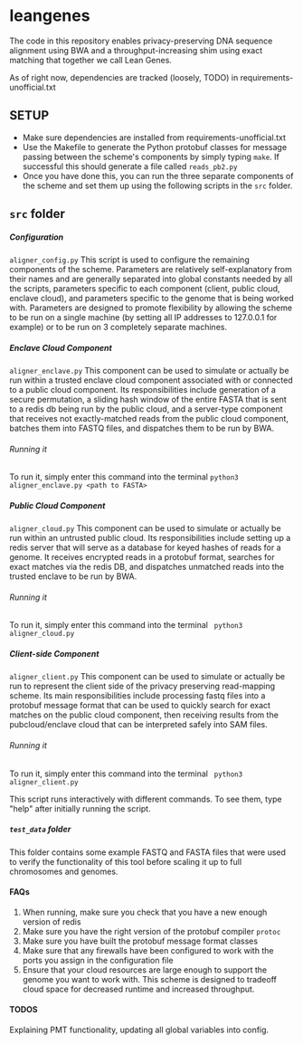 # leangenes

The code in this repository enables privacy-preserving DNA sequence alignment using BWA and a throughput-increasing shim using exact matching that together we call Lean Genes.

As of right now, dependencies are tracked (loosely, TODO) in requirements-unofficial.txt

## SETUP

- Make sure dependencies are installed from requirements-unofficial.txt
- Use the Makefile to generate the Python protobuf classes for message passing between the scheme's components by simply typing ``make``. If successful this should generate a file called ``reads_pb2.py``
- Once you have done this, you can run the three separate components of the scheme and set them up using the following scripts in the ``src`` folder.

## ``src`` folder

##### Configuration
`` aligner_config.py `` 
This script is used to configure the remaining components of the scheme. Parameters are relatively self-explanatory from their names and are generally separated into global constants needed by all the scripts,
parameters specific to each component (client, public cloud, enclave cloud), and parameters specific to the genome that is being worked with. Parameters are designed to promote flexibility by allowing the scheme to be 
run on a single machine (by setting all IP addresses to 127.0.0.1 for example) or to be run on 3 completely separate machines.

##### Enclave Cloud Component
`` aligner_enclave.py ``
This component can be used to simulate or actually be run within a trusted enclave cloud component associated with or connected to a public cloud component.
Its responsibilities include generation of a secure permutation, a sliding hash window of the entire FASTA that is sent to a redis db being run by the public cloud, and a 
server-type component that receives not exactly-matched reads from the public cloud component, batches them into FASTQ files, and dispatches them to be run by BWA.

###### Running it
To run it, simply enter this command into the terminal
 `` python3 aligner_enclave.py <path to FASTA> ``

##### Public Cloud Component
`` aligner_cloud.py ``
This component can be used to simulate or actually be run within an untrusted public cloud. Its responsibilities include setting up a redis server that will serve as a database for keyed hashes of reads for a genome.
It receives encrypted reads in a protobuf format, searches for exact matches via the redis DB, and dispatches unmatched reads into the trusted enclave to be run by BWA.

###### Running it
To run it, simply enter this command into the terminal
 `` python3 aligner_cloud.py``

##### Client-side Component
`` aligner_client.py ``
This component can be used to simulate or actually be run to represent the client side of the privacy preserving read-mapping scheme.
Its main responsibilities include processing fastq files into a protobuf message format that can be used to quickly search for exact matches on the public cloud component, then receiving results from the pubcloud/enclave cloud that can be interpreted safely into SAM files.

###### Running it
To run it, simply enter this command into the terminal
 `` python3 aligner_client.py``
 
 This script runs interactively with different commands. To see them, type "help" after initially running the script.

##### ``test_data`` folder
This folder contains some example FASTQ and FASTA files that were used to verify the functionality of this tool before scaling it up to full chromosomes and genomes.

#### FAQs 
1. When running, make sure you check that you have a new enough version of redis
2. Make sure you have the right version of the protobuf compiler ``protoc``
3. Make sure you have built the protobuf message format classes
4. Make sure that any firewalls have been configured to work with the ports you assign in the configuration file
5. Ensure that your cloud resources are large enough to support the genome you want to work with. This scheme is designed to tradeoff cloud space for decreased runtime and increased throughput.

#### **TODOS**
Explaining PMT functionality, updating all global variables into config.
